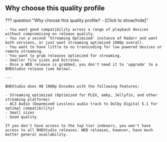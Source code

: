 ## Why choose this quality profile

??? question "Why choose this quality profile? - [Click to show/hide]"

    - You want good compatibility across a range of playback devices without compromising on release quality.
    - You run a second 'Streaming Optimized' instance of Radarr and want both versions, or just want streaming optimized 1080p overall.
    - You want to have little to no transcoding for low powered devices or remote streaming.
    - You want to grab releases optimized for streaming.
    - Smaller file sizes and bitrates.
    - Once a WEB release is grabbed, you don't need it to 'upgrade' to a BHDStudio release (see below).

    ---

    BHDStudio does HQ 1080p Encodes with the following features:

    - Streaming optimized (Optimized for PLEX, emby, Jellyfin, and other streaming platforms)
    - AC3 Audio (Downmixed Lossless audio track to Dolby Digital 5.1 for optimal compatibility)
    - Small sizes
    - Good quality

    If you don't have access to the top tier indexers, you won't have access to all BHDStudio releases. WEB releases, however, have much better general availability.
